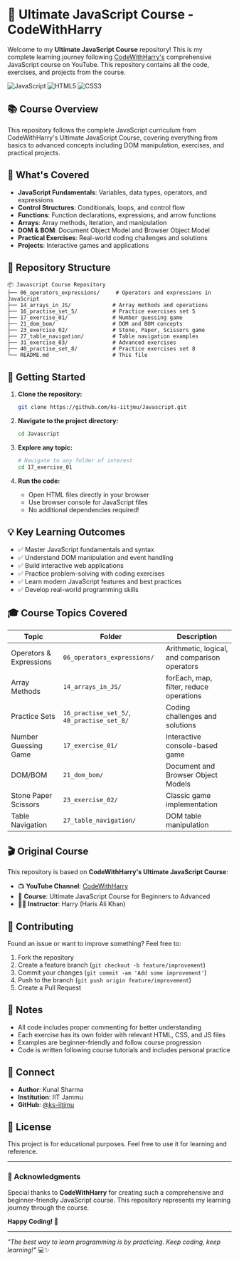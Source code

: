 # 🚀 Ultimate JavaScript Course - CodeWithHarry

Welcome to my **Ultimate JavaScript Course** repository! This is my complete learning journey following [CodeWithHarry's](https://www.youtube.com/@CodeWithHarry) comprehensive JavaScript course on YouTube. This repository contains all the code, exercises, and projects from the course.

![JavaScript](https://img.shields.io/badge/JavaScript-F7DF1E?style=for-the-badge&logo=javascript&logoColor=black)
![HTML5](https://img.shields.io/badge/HTML5-E34F26?style=for-the-badge&logo=html5&logoColor=white)
![CSS3](https://img.shields.io/badge/CSS3-1572B6?style=for-the-badge&logo=css3&logoColor=white)

## 📚 Course Overview

This repository follows the complete JavaScript curriculum from CodeWithHarry's Ultimate JavaScript Course, covering everything from basics to advanced concepts including DOM manipulation, exercises, and practical projects.

## 🎯 What's Covered

- **JavaScript Fundamentals**: Variables, data types, operators, and expressions
- **Control Structures**: Conditionals, loops, and control flow
- **Functions**: Function declarations, expressions, and arrow functions
- **Arrays**: Array methods, iteration, and manipulation
- **DOM & BOM**: Document Object Model and Browser Object Model
- **Practical Exercises**: Real-world coding challenges and solutions
- **Projects**: Interactive games and applications

## 📁 Repository Structure

```
📦 Javascript Course Repository
├── 06_operators_expressions/     # Operators and expressions in JavaScript
├── 14_arrays_in_JS/             # Array methods and operations
├── 16_practise_set_5/           # Practice exercises set 5
├── 17_exercise_01/              # Number guessing game
├── 21_dom_bom/                  # DOM and BOM concepts
├── 23_exercise_02/              # Stone, Paper, Scissors game
├── 27_table_navigation/         # Table navigation examples
├── 31_exercise_03/              # Advanced exercises
├── 40_practise_set_8/           # Practice exercises set 8
└── README.md                    # This file
```

## 🚀 Getting Started

1. **Clone the repository:**
   ```bash
   git clone https://github.com/ks-iitjmu/Javascript.git
   ```

2. **Navigate to the project directory:**
   ```bash
   cd Javascript
   ```

3. **Explore any topic:**
   ```bash
   # Navigate to any folder of interest
   cd 17_exercise_01
   ```

4. **Run the code:**
   - Open HTML files directly in your browser
   - Use browser console for JavaScript files
   - No additional dependencies required!

## 💡 Key Learning Outcomes

- ✅ Master JavaScript fundamentals and syntax
- ✅ Understand DOM manipulation and event handling
- ✅ Build interactive web applications
- ✅ Practice problem-solving with coding exercises
- ✅ Learn modern JavaScript features and best practices
- ✅ Develop real-world programming skills

## 🎓 Course Topics Covered

| Topic | Folder | Description |
|-------|--------|-------------|
| Operators & Expressions | `06_operators_expressions/` | Arithmetic, logical, and comparison operators |
| Array Methods | `14_arrays_in_JS/` | forEach, map, filter, reduce operations |
| Practice Sets | `16_practise_set_5/`, `40_practise_set_8/` | Coding challenges and solutions |
| Number Guessing Game | `17_exercise_01/` | Interactive console-based game |
| DOM/BOM | `21_dom_bom/` | Document and Browser Object Models |
| Stone Paper Scissors | `23_exercise_02/` | Classic game implementation |
| Table Navigation | `27_table_navigation/` | DOM table manipulation |

## 🎬 Original Course

This repository is based on **CodeWithHarry's Ultimate JavaScript Course**:
- 📺 **YouTube Channel**: [CodeWithHarry](https://www.youtube.com/@CodeWithHarry)
- 🎯 **Course**: Ultimate JavaScript Course for Beginners to Advanced
- 👨‍🏫 **Instructor**: Harry (Haris Ali Khan)

## 🤝 Contributing

Found an issue or want to improve something? Feel free to:

1. Fork the repository
2. Create a feature branch (`git checkout -b feature/improvement`)
3. Commit your changes (`git commit -am 'Add some improvement'`)
4. Push to the branch (`git push origin feature/improvement`)
5. Create a Pull Request

## 📝 Notes

- All code includes proper commenting for better understanding
- Each exercise has its own folder with relevant HTML, CSS, and JS files
- Examples are beginner-friendly and follow course progression
- Code is written following course tutorials and includes personal practice

## 📧 Connect

- **Author**: Kunal Sharma
- **Institution**: IIT Jammu
- **GitHub**: [@ks-iitjmu](https://github.com/ks-iitjmu)

## 📄 License

This project is for educational purposes. Feel free to use it for learning and reference.

---

### 🙏 Acknowledgments

Special thanks to **CodeWithHarry** for creating such a comprehensive and beginner-friendly JavaScript course. This repository represents my learning journey through the course.

**Happy Coding! 🎉**

---

*"The best way to learn programming is by practicing. Keep coding, keep learning!"* 💻✨
